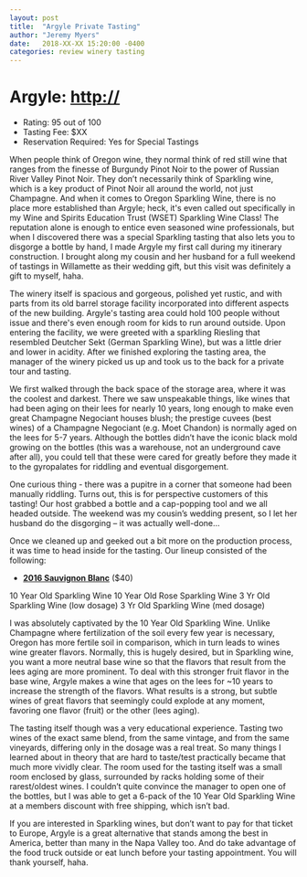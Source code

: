 ```yaml
---
layout: post
title:  "Argyle Private Tasting"
author: "Jeremy Myers"
date:   2018-XX-XX 15:20:00 -0400
categories: review winery tasting
---
```

# **Argyle**: <http://>
* Rating: 95 out of 100
* Tasting Fee: $XX
* Reservation Required: Yes for Special Tastings

When people think of Oregon wine, they normal think of red still wine that ranges from the finesse of Burgundy Pinot Noir to the power of Russian River Valley Pinot Noir.  They don’t necessarily think of Sparkling wine, which is a key product of Pinot Noir all around the world, not just Champagne.  And when it comes to Oregon Sparkling Wine, there is no place more established than Argyle; heck, it's even called out specifically in my Wine and Spirits Education Trust (WSET) Sparkling Wine Class!  The reputation alone is enough to entice even seasoned wine professionals, but when I discovered there was a special Sparkling tasting that also lets you to disgorge a bottle by hand, I made Argyle my first call during my itinerary construction.  I brought along my cousin and her husband for a full weekend of tastings in Willamette as their wedding gift, but this visit was definitely a gift to myself, haha.
 
The winery itself is spacious and gorgeous, polished yet rustic, and with parts from its old barrel storage facility incorporated into different aspects of the new building.  Argyle's tasting area could hold 100 people without issue and there's even enough room for kids to run around outside.  Upon entering the facility, we were greeted with a sparkling Riesling that resembled Deutcher Sekt (German Sparkling Wine), but was a little drier and lower in acidity.  After we finished exploring the tasting area, the manager of the winery picked us up and took us to the back for a private tour and tasting.
 
We first walked through the back space of the storage area, where it was the coolest and darkest.  There we saw unspeakable things, like wines that had been aging on their lees for nearly 10 years, long enough to make even great Champagne Negociant houses blush; the prestige cuvees (best wines) of a Champagne Negociant (e.g. Moet Chandon) is normally aged on the lees for 5-7 years.  Although the bottles didn’t have the iconic black mold growing on the bottles (this was a warehouse, not an underground cave after all), you could tell that these were cared for greatly before they made it to the gyropalates for riddling and eventual disgorgement.
 
One curious thing - there was a pupitre in a corner that someone had been manually riddling.  Turns out, this is for perspective customers of this tasting!  Our host grabbed a bottle and a cap-popping tool and we all headed outside.  The weekend was my cousin’s wedding present, so I let her husband do the disgorging – it was actually well-done…
 
Once we cleaned up and geeked out a bit more on the production process, it was time to head inside for the tasting.  Our lineup consisted of the following:

* [**2016 Sauvignon Blanc**](http://www.jerichocanyonvineyard.com/sauvignon-blanc) ($40)

10 Year Old Sparkling Wine
10 Year Old Rose Sparkling Wine
3 Yr Old Sparkling Wine (low dosage)
3 Yr Old Sparkling Wine (med dosage)
 
I was absolutely captivated by the 10 Year Old Sparkling Wine.  Unlike Champagne where fertilization of the soil every few year is necessary, Oregon has more fertile soil in comparison, which in turn leads to wines wine greater flavors.  Normally, this is hugely desired, but in Sparkling wine, you want a more neutral base wine so that the flavors that result from the lees aging are more prominent.  To deal with this stronger fruit flavor in the base wine, Argyle makes a wine that ages on the lees for ~10 years to increase the strength of the flavors.  What results is a strong, but subtle wines of great flavors that seemingly could explode at any moment, favoring one flavor (fruit) or the other (lees aging).
 
The tasting itself though was a very educational experience.  Tasting two wines of the exact same blend, from the same vintage, and from the same vineyards, differing only in the dosage was a real treat.  So many things I learned about in theory that are hard to taste/test practically became that much more vividly clear.  The room used for the tasting itself was a small room enclosed by glass, surrounded by racks holding some of their rarest/oldest wines.  I couldn’t quite convince the manager to open one of the bottles, but I was able to get a 6-pack of the 10 Year Old Sparkling Wine at a members discount with free shipping, which isn’t bad.
 
If you are interested in Sparkling wines, but don’t want to pay for that ticket to Europe, Argyle is a great alternative that stands among the best in America, better than many in the Napa Valley too.  And do take advantage of the food truck outside or eat lunch before your tasting appointment.  You will thank yourself, haha.

